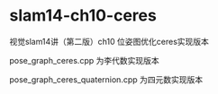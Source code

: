 # slam14-ch10-ceres

视觉slam14讲（第二版）ch10 位姿图优化ceres实现版本

pose_graph_ceres.cpp 为李代数实现版本

pose_graph_ceres_quaternion.cpp 为四元数实现版本
